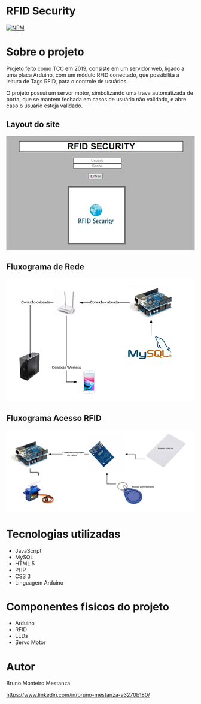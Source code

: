 # RFID Security
[![NPM](https://img.shields.io/npm/l/react)](https://github.com/brunomestanza/RFID_Security/blob/master/LICENSE) 

# Sobre o projeto

Projeto feito como TCC em 2019, consiste em um servidor web, ligado a uma placa Arduino, com um módulo RFID conectado, que possibilita a leitura de Tags RFID, para o controle de usuários.

O projeto possui um servor motor, simbolizando uma trava automátizada de porta, que se mantem fechada em casos de usuário não validado, e abre caso o usuário esteja validado.

## Layout do site
![Layout 1](https://github.com/brunomestanza/RFID_Security/blob/master/assets/page_login.PNG) 

## Fluxograma de Rede
![Fluxograma](https://github.com/brunomestanza/RFID_Security/blob/master/assets/Fluxograma%20de%20rede.png)

## Fluxograma Acesso RFID
![Fluxograma](https://github.com/brunomestanza/RFID_Security/blob/master/assets/Fluxograma%20acesso%20RFID.png)

# Tecnologias utilizadas
- JavaScript
- MySQL
- HTML 5
- PHP
- CSS 3
- Linguagem Arduino

# Componentes fisicos do projeto
- Arduino
- RFID
- LEDs
- Servo Motor

# Autor

Bruno Monteiro Mestanza

https://www.linkedin.com/in/bruno-mestanza-a3270b180/

